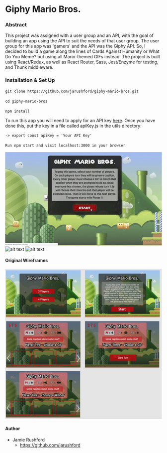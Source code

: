 # Giphy Mario Bros.

### Abstract 

This project was assigned with a user group and an API, with the goal of building an app using the API to suit the needs of that user group. The user group for this app was 'gamers' and the API was the Giphy API. So, I decided to build a game along the lines of Cards Against Humanity or What Do You Meme? but using all Mario-themed GIFs instead. The project is built using React/Redux, as well as React Router, Sass, Jest/Enzyme for testing, and Thunk middleware.

### Installation & Set Up

```
git clone https://github.com/jarushford/giphy-mario-bros.git

cd giphy-mario-bros

npm install

```

To run this app you will need to apply for an API key [here](https://developers.giphy.com/). Once you have done this, put the key in a file called apiKey.js in the utils directory:

```
-> export const apiKey = 'Your API Key'

Run npm start and visit localhost:3000 in your browser

```

![alt text](src/assets/screenshot1.gif)
![alt text](src/assets/screenshot2.gif)
![alt text](src/assets/screenshot3.gif)

#### Original Wireframes

![alt text](src/assets/wireframes.png)

#### Author

- Jamie Rushford
  - https://github.com/jarushford
